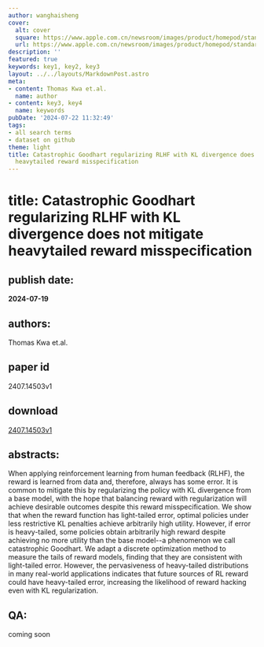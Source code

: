 ```yaml
---
author: wanghaisheng
cover:
  alt: cover
  square: https://www.apple.com.cn/newsroom/images/product/homepod/standard/Apple-HomePod-hero-230118_big.jpg.large_2x.jpg
  url: https://www.apple.com.cn/newsroom/images/product/homepod/standard/Apple-HomePod-hero-230118_big.jpg.large_2x.jpg
description: ''
featured: true
keywords: key1, key2, key3
layout: ../../layouts/MarkdownPost.astro
meta:
- content: Thomas Kwa et.al.
  name: author
- content: key3, key4
  name: keywords
pubDate: '2024-07-22 11:32:49'
tags:
- all search terms
- dataset on github
theme: light
title: Catastrophic Goodhart regularizing RLHF with KL divergence does not mitigate
  heavytailed reward misspecification
---
```


# title: Catastrophic Goodhart regularizing RLHF with KL divergence does not mitigate heavytailed reward misspecification 
## publish date: 
**2024-07-19** 
## authors: 
  Thomas Kwa et.al. 
## paper id
2407.14503v1
## download
[2407.14503v1](http://arxiv.org/abs/2407.14503v1)
## abstracts:
When applying reinforcement learning from human feedback (RLHF), the reward is learned from data and, therefore, always has some error. It is common to mitigate this by regularizing the policy with KL divergence from a base model, with the hope that balancing reward with regularization will achieve desirable outcomes despite this reward misspecification. We show that when the reward function has light-tailed error, optimal policies under less restrictive KL penalties achieve arbitrarily high utility. However, if error is heavy-tailed, some policies obtain arbitrarily high reward despite achieving no more utility than the base model--a phenomenon we call catastrophic Goodhart. We adapt a discrete optimization method to measure the tails of reward models, finding that they are consistent with light-tailed error. However, the pervasiveness of heavy-tailed distributions in many real-world applications indicates that future sources of RL reward could have heavy-tailed error, increasing the likelihood of reward hacking even with KL regularization.
## QA:
coming soon
